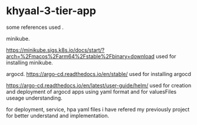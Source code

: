 # khyaal-3-tier-app

some references used .

minikube.

https://minikube.sigs.k8s.io/docs/start/?arch=%2Fmacos%2Farm64%2Fstable%2Fbinary+download used for installing minikube.

argocd.
https://argo-cd.readthedocs.io/en/stable/  used for installing argocd

https://argo-cd.readthedocs.io/en/latest/user-guide/helm/ used for creation and deployment of argocd apps using yaml format and for valuesFiles useage understanding.

for deployment, service, hpa yaml files i have refered my previously project for better understand and implementation.  

